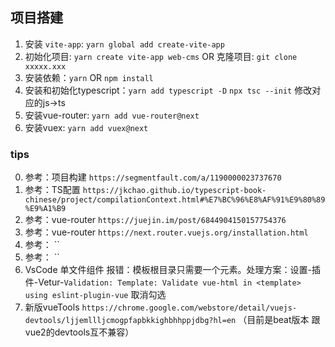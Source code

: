 ## 项目搭建

1. 安装 `vite-app`: `yarn global add create-vite-app`
2. 初始化项目: `yarn create vite-app web-cms` OR 克隆项目: `git clone xxxxx.xxx`
3. 安装依赖：`yarn` OR  `npm install`
4. 安装和初始化typescript：`yarn add typescript -D` `npx tsc --init` 修改对应的js->ts
5. 安装vue-router: `yarn add vue-router@next`
5. 安装vuex: `yarn add vuex@next`

### tips

0. 参考：项目构建 `https://segmentfault.com/a/1190000023737670`
0. 参考：TS配置 `https://jkchao.github.io/typescript-book-chinese/project/compilationContext.html#%E7%BC%96%E8%AF%91%E9%80%89%E9%A1%B9`
0. 参考：vue-router `https://juejin.im/post/6844904150157754376`
0. 参考：vue-router `https://next.router.vuejs.org/installation.html`
0. 参考： ``
0. 参考： ``
1. VsCode 单文件组件 报错：模板根目录只需要一个元素。处理方案：设置-插件-Vetur-`Validation: Template: Validate vue-html in <template> using eslint-plugin-vue` 取消勾选
2. 新版vueTools `https://chrome.google.com/webstore/detail/vuejs-devtools/ljjemllljcmogpfapbkkighbhhppjdbg?hl=en` （目前是beat版本 跟vue2的devtools互不兼容）